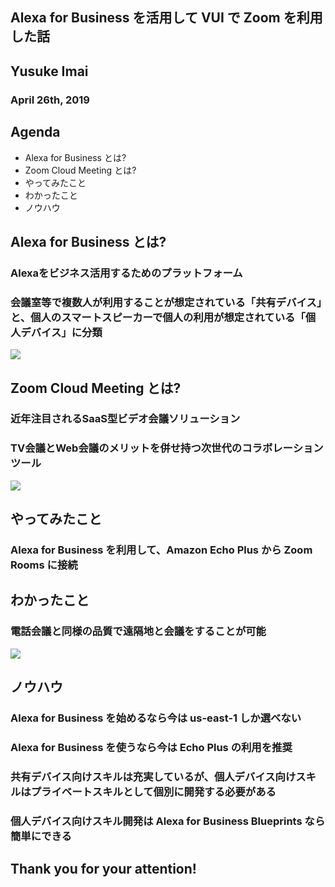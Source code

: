 ## Alexa for Business を活用して VUI で Zoom を利用した話
## Yusuke Imai
### April 26th, 2019


>>>
## Agenda
- Alexa for Business とは?
- Zoom Cloud Meeting とは?
- やってみたこと
- わかったこと
- ノウハウ


>>>
## Alexa for Business とは?
### Alexaをビジネス活用するためのプラットフォーム
### 会議室等で複数人が利用することが想定されている「共有デバイス」と、個人のスマートスピーカーで個人の利用が想定されている「個人デバイス」に分類
![](https://echodotroom.com/wp-content/uploads/2018/05/alexa-for-business-01-500x197.png)


>>>
## Zoom Cloud Meeting とは?
### 近年注目されるSaaS型ビデオ会議ソリューション
### TV会議とWeb会議のメリットを併せ持つ次世代のコラボレーションツール
![](https://lh3.googleusercontent.com/1DqxbUca62LmV1ehZirHGWYBef9Jrtl3DhZ4m6YBnWCUX-XNr3lcnYKb31R-7ukpKAw=s180-rw)


>>>
## やってみたこと
### Alexa for Business を利用して、Amazon Echo Plus から Zoom Rooms に接続


>>>
## わかったこと
### 電話会議と同様の品質で遠隔地と会議をすることが可能
![](http://navi.jade-corp.jp/wp-content/uploads/2016/06/eb4367af2f8da1642c8cdab685566c37.jpg)


>>>
## ノウハウ
### Alexa for Business を始めるなら今は us-east-1 しか選べない
### Alexa for Business を使うなら今は Echo Plus の利用を推奨
### 共有デバイス向けスキルは充実しているが、個人デバイス向けスキルはプライベートスキルとして個別に開発する必要がある
### 個人デバイス向けスキル開発は Alexa for Business Blueprints なら簡単にできる


>>>
## Thank you for your attention!
